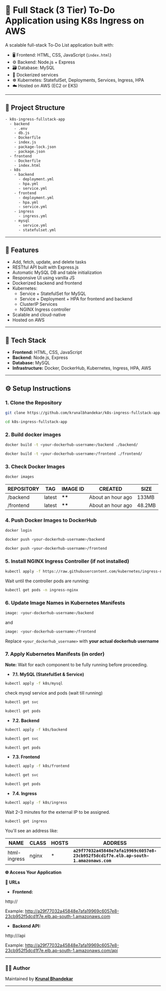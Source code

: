 # 📝 Full Stack (3 Tier) To-Do Application using K8s Ingress on AWS

A scalable full-stack To-Do List application built with:

- 🖥️ Frontend: HTML, CSS, JavaScript (`index.html`)
- ⚙️ Backend: Node.js + Express
- 🗃️ Database: MySQL
- 🐳 Dockerized services
- ☸️ Kubernetes: StatefulSet, Deployments, Services, Ingress, HPA
- ☁️ Hosted on AWS (EC2 or EKS)

---

## 📂 Project Structure

```bash
- k8s-ingress-fullstack-app
  - backend
    - .env
    - db.js
    - Dockerfile
    - index.js
    - package-lock.json
    - package.json
  - frontend
    - Dockerfile
    - index.html
  - k8s
    - backend
      - deployment.yml
      - hpa.yml
      - service.yml
    - frontend
      - deployment.yml
      - hpa.yml
      - service.yml
    - ingress
      - ingress.yml
    - mysql
      - service.yml
      - statefulset.yml
```

---

## 🚀 Features

- Add, fetch, update, and delete tasks
- RESTful API built with Express.js
- Automatic MySQL DB and table initialization
- Responsive UI using vanilla JS
- Dockerized backend and frontend
- Kubernetes:
  - Service + StatefulSet for MySQL
  - Service + Deployment + HPA for frontend and backend
  - ClusterIP Services
  - NGINX Ingress controller
- Scalable and cloud-native
- Hosted on AWS

---

## 🧰 Tech Stack

- **Frontend:** HTML, CSS, JavaScript
- **Backend:** Node.js, Express
- **Database:** MySQL
- **Infrastructure:** Docker, DockerHub, Kubernetes, Ingress, HPA, AWS

---

## ⚙️ Setup Instructions

### 1. Clone the Repository

```bash
git clone https://github.com/krunalbhandekar/k8s-ingress-fullstack-app.git
```

```bash
cd k8s-ingress-fullstack-app
```

### 2. Build docker images

```bash
docker build -t <your-dockerhub-username>/backend ./backend/
```

```bash
docker build -t <your-dockerhub-username>/frontend ./frontend/
```

### 3. Check Docker Images

```bash
docker images
```

| REPOSITORY                         | TAG    | IMAGE ID     | CREATED           | SIZE   |
| ---------------------------------- | ------ | ------------ | ----------------- | ------ |
| <your-dockerhub-username>/backend  | latest | ****\*\***** | About an hour ago | 133MB  |
| <your-dockerhub-username>/frontend | latest | ****\*\***** | About an hour ago | 48.2MB |

### 4. Push Docker Images to DockerHub

```bash
docker login
```

```bash
docker push <your-dockerhub-username>/backend
```

```bash
docker push <your-dockerhub-username>/frontend
```

### 5. Install NGINX Ingress Controller (if not installed)

```bash
kubectl apply -f https://raw.githubusercontent.com/kubernetes/ingress-nginx/controller-v1.9.4/deploy/static/provider/aws/deploy.yaml
```

Wait until the controller pods are running:

```bash
kubectl get pods -n ingress-nginx
```

### 6. Update Image Names in Kubernetes Manifests

```bash
image: <your-dockerhub-username>/backend
```

and

```bash
image: <your-dockerhub-username>/frontend
```

Replace `<your_dockerhub_username>` with **your actual dockerhub username**

### 7. Apply Kubernetes Manifests (in order)

**Note:** Wait for each component to be fully running before proceeding.

- **7.1. MySQL (StatefulSet & Service)**

```bash
kubectl apply -f k8s/mysql
```

check mysql service and pods (wait till running)

```bash
kubectl get svc
```

```bash
kubectl get pods
```

- **7.2. Backend**

```bash
kubectl apply -f k8s/backend
```

```bash
kubectl get svc
```

```bash
kubectl get pods
```

- **7.3. Frontend**

```bash
kubectl apply -f k8s/frontend
```

```bash
kubectl get svc
```

```bash
kubectl get pods
```

- **7.4. Ingress**

```bash
kubectl apply -f k8s/ingress
```

Wait 2–3 minutes for the external IP to be assigned.

```bash
kubectl get ingress
```

You'll see an address like:

| NAME         | CLASS | HOSTS | ADDRESS                                                                              | PORTS | AGE |
| ------------ | ----- | ----- | ------------------------------------------------------------------------------------ | ----- | --- |
| html-ingress | nginx | \*    | **`a29f77032a45848e7afa19969c6057e8-23cb952f5dcd1f7e.elb.ap-south-1.amazonaws.com`** | 80    | 3m  |

**🌐 Access Your Application**

**🔗 URLs**

- **Frontend:**

http://<elb-address>

Example:
http://a29f77032a45848e7afa19969c6057e8-23cb952f5dcd1f7e.elb.ap-south-1.amazonaws.com

- **Backend API:**

http://<elb-address>/api

Example:
http://a29f77032a45848e7afa19969c6057e8-23cb952f5dcd1f7e.elb.ap-south-1.amazonaws.com/api

---

### 👨‍💻 Author

Maintained by **[Krunal Bhandekar](https://www.linkedin.com/in/krunal-bhandekar/)**

---

